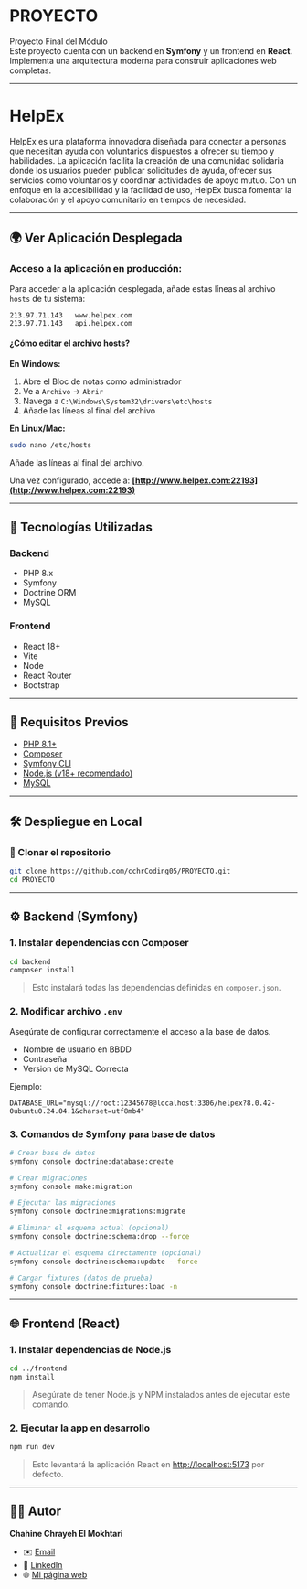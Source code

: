 # PROYECTO
Proyecto Final del Módulo  
Este proyecto cuenta con un backend en **Symfony** y un frontend en **React**. Implementa una arquitectura moderna para construir aplicaciones web completas.

---

# HelpEx
HelpEx es una plataforma innovadora diseñada para conectar a personas que necesitan ayuda con voluntarios dispuestos a ofrecer su tiempo y habilidades. La aplicación facilita la creación de una comunidad solidaria donde los usuarios pueden publicar solicitudes de ayuda, ofrecer sus servicios como voluntarios y coordinar actividades de apoyo mutuo. Con un enfoque en la accesibilidad y la facilidad de uso, HelpEx busca fomentar la colaboración y el apoyo comunitario en tiempos de necesidad.

---

## 🌍 Ver Aplicación Desplegada

### Acceso a la aplicación en producción:

Para acceder a la aplicación desplegada, añade estas líneas al archivo `hosts` de tu sistema:

```
213.97.71.143   www.helpex.com
213.97.71.143   api.helpex.com
```

#### ¿Cómo editar el archivo hosts?

**En Windows:**
1. Abre el Bloc de notas como administrador
2. Ve a `Archivo` → `Abrir`
3. Navega a `C:\Windows\System32\drivers\etc\hosts`
4. Añade las líneas al final del archivo

**En Linux/Mac:**
```bash
sudo nano /etc/hosts
```
Añade las líneas al final del archivo.

Una vez configurado, accede a: **[http://www.helpex.com:22193](http://www.helpex.com:22193)**

---

## 🚀 Tecnologías Utilizadas

### Backend
- PHP 8.x
- Symfony
- Doctrine ORM
- MySQL

### Frontend
- React 18+
- Vite
- Node
- React Router
- Bootstrap

---

## 🧰 Requisitos Previos

- [PHP 8.1+](https://www.php.net/downloads)
- [Composer](https://getcomposer.org/download/)
- [Symfony CLI](https://symfony.com/download)
- [Node.js (v18+ recomendado)](https://nodejs.org/)
- [MySQL](https://www.mysql.com/)

---

## 🛠️ Despliegue en Local

### 🔧 Clonar el repositorio
```bash
git clone https://github.com/cchrCoding05/PROYECTO.git
cd PROYECTO
```

---

## ⚙️ Backend (Symfony)

### 1. Instalar dependencias con Composer
```bash
cd backend
composer install
```
> Esto instalará todas las dependencias definidas en `composer.json`.

### 2. Modificar archivo `.env`
Asegúrate de configurar correctamente el acceso a la base de datos.  
- Nombre de usuario en BBDD
- Contraseña
- Version de MySQL Correcta

Ejemplo:
```
DATABASE_URL="mysql://root:12345678@localhost:3306/helpex?8.0.42-0ubuntu0.24.04.1&charset=utf8mb4"
```

### 3. Comandos de Symfony para base de datos
```bash
# Crear base de datos
symfony console doctrine:database:create

# Crear migraciones
symfony console make:migration

# Ejecutar las migraciones
symfony console doctrine:migrations:migrate

# Eliminar el esquema actual (opcional)
symfony console doctrine:schema:drop --force

# Actualizar el esquema directamente (opcional)
symfony console doctrine:schema:update --force

# Cargar fixtures (datos de prueba)
symfony console doctrine:fixtures:load -n
```

---

## 🌐 Frontend (React)

### 1. Instalar dependencias de Node.js
```bash
cd ../frontend
npm install
```
> Asegúrate de tener Node.js y NPM instalados antes de ejecutar este comando.

### 2. Ejecutar la app en desarrollo
```bash
npm run dev
```
> Esto levantará la aplicación React en [http://localhost:5173](http://localhost:5173) por defecto.

---

## 👨‍💻 Autor

**Chahine Chrayeh El Mokhtari**
  
- ✉️ [Email](mailto:chahinechrayehelmokhtari@gmail.com)  
- 💼 [LinkedIn](https://linkedin.com/in/chrayehChahine)  
- 🌐 [Mi página web](https://github.com/cchrCoding05)
